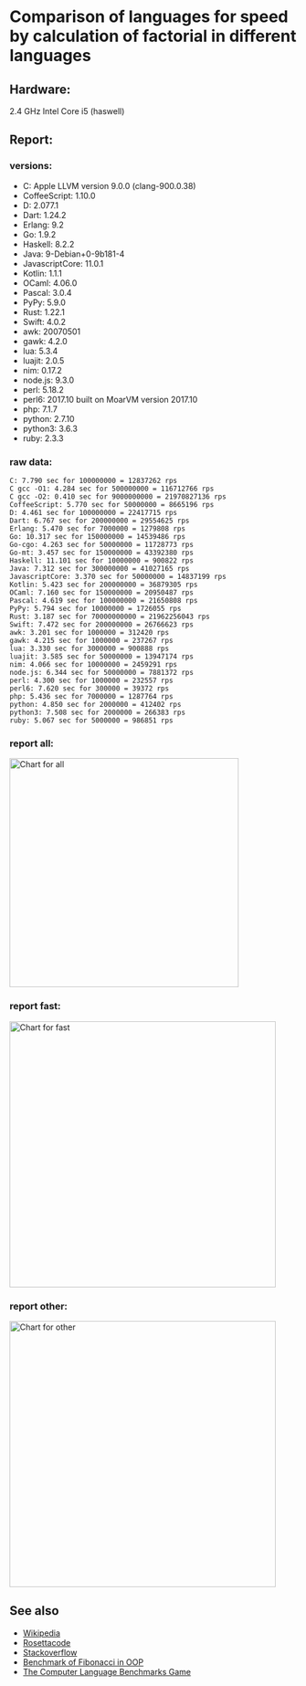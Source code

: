 Comparison of languages for speed by calculation of factorial in different languages
====================================================================================

Hardware:
---------
2.4 GHz Intel Core i5 (haswell)

Report:
-------
### versions:

  * C: Apple LLVM version 9.0.0 (clang-900.0.38)
  * CoffeeScript: 1.10.0
  * D: 2.077.1
  * Dart: 1.24.2
  * Erlang: 9.2
  * Go: 1.9.2
  * Haskell: 8.2.2
  * Java: 9-Debian+0-9b181-4
  * JavascriptCore: 11.0.1
  * Kotlin: 1.1.1
  * OCaml: 4.06.0
  * Pascal: 3.0.4
  * PyPy: 5.9.0
  * Rust: 1.22.1
  * Swift: 4.0.2
  * awk: 20070501
  * gawk: 4.2.0
  * lua: 5.3.4
  * luajit: 2.0.5
  * nim: 0.17.2
  * node.js: 9.3.0
  * perl: 5.18.2
  * perl6: 2017.10 built on MoarVM version 2017.10
  * php: 7.1.7
  * python: 2.7.10
  * python3: 3.6.3
  * ruby: 2.3.3


### raw data:

    C: 7.790 sec for 100000000 = 12837262 rps
    C gcc -O1: 4.284 sec for 500000000 = 116712766 rps
    C gcc -O2: 0.410 sec for 9000000000 = 21970827136 rps
    CoffeeScript: 5.770 sec for 50000000 = 8665196 rps
    D: 4.461 sec for 100000000 = 22417715 rps
    Dart: 6.767 sec for 200000000 = 29554625 rps
    Erlang: 5.470 sec for 7000000 = 1279808 rps
    Go: 10.317 sec for 150000000 = 14539486 rps
    Go-cgo: 4.263 sec for 50000000 = 11728773 rps
    Go-mt: 3.457 sec for 150000000 = 43392380 rps
    Haskell: 11.101 sec for 10000000 = 900822 rps
    Java: 7.312 sec for 300000000 = 41027165 rps
    JavascriptCore: 3.370 sec for 50000000 = 14837199 rps
    Kotlin: 5.423 sec for 200000000 = 36879305 rps
    OCaml: 7.160 sec for 150000000 = 20950487 rps
    Pascal: 4.619 sec for 100000000 = 21650808 rps
    PyPy: 5.794 sec for 10000000 = 1726055 rps
    Rust: 3.187 sec for 70000000000 = 21962256043 rps
    Swift: 7.472 sec for 200000000 = 26766623 rps
    awk: 3.201 sec for 1000000 = 312420 rps
    gawk: 4.215 sec for 1000000 = 237267 rps
    lua: 3.330 sec for 3000000 = 900888 rps
    luajit: 3.585 sec for 50000000 = 13947174 rps
    nim: 4.066 sec for 10000000 = 2459291 rps
    node.js: 6.344 sec for 50000000 = 7881372 rps
    perl: 4.300 sec for 1000000 = 232557 rps
    perl6: 7.620 sec for 300000 = 39372 rps
    php: 5.436 sec for 7000000 = 1287764 rps
    python: 4.850 sec for 2000000 = 412402 rps
    python3: 7.508 sec for 2000000 = 266383 rps
    ruby: 5.067 sec for 5000000 = 986851 rps


### report all:

<img alt="Chart for all" width="401" src="https://chart.googleapis.com/chart?cht=bhs&chs=602x498&chd=t%3A116712766%2C43392380%2C41027165%2C36879304%2C29554624%2C26766622%2C22417714%2C21650807%2C20950487%2C14837198%2C14539485%2C13947173%2C12837262%2C11728772%2C8665196%2C7881372%2C2459290%2C1726055%2C1287764%2C1279807%2C986851%2C900888%2C900822%2C412402%2C312420%2C266382%2C237266%2C232556&chco=4d89f9&chbh=12&chds=0,116712766.264128&chxt=x,y,r&chxl=1%3A%7Cperl%7Cgawk%7Cpython3%7Cawk%7Cpython%7CHaskell%7Clua%7Cruby%7CErlang%7Cphp%7CPyPy%7Cnim%7Cnode.js%7CCoffeeScript%7CGo-cgo%7CC%7Cluajit%7CGo%7CJavascriptCore%7COCaml%7CPascal%7CD%7CSwift%7CDart%7CKotlin%7CJava%7CGo-mt%7CC%20gcc%20-O1%7C2%3A%7C232556%20rps%7C237266%20rps%7C266382%20rps%7C312420%20rps%7C412402%20rps%7C900822%20rps%7C900888%20rps%7C986851%20rps%7C1279807%20rps%7C1287764%20rps%7C1726055%20rps%7C2459290%20rps%7C7881372%20rps%7C8665196%20rps%7C11728772%20rps%7C12837262%20rps%7C13947173%20rps%7C14539485%20rps%7C14837198%20rps%7C20950487%20rps%7C21650807%20rps%7C22417714%20rps%7C26766622%20rps%7C29554624%20rps%7C36879304%20rps%7C41027165%20rps%7C43392380%20rps%7C116712766%20rps%7C0%3A%7C0%20%25%7C10%20%25%7C20%20%25%7C30%20%25%7C40%20%25%7C50%20%25%7C60%20%25%7C70%20%25%7C80%20%25%7C90%20%25%7C100%20%25">

### report fast:

<img alt="Chart for fast" width="466" src="https://chart.googleapis.com/chart?cht=bhs&chs=700x311&chd=t%3A116712766%2C43392380%2C41027165%2C36879304%2C29554624%2C26766622%2C22417714%2C21650807%2C20950487%2C14837198%2C14539485%2C13947173%2C12837262%2C11728772%2C8665196%2C7881372%2C2459290&chco=4d89f9&chbh=12&chds=0,116712766.264128&chxt=x,y,r&chxl=1%3A%7Cnim%7Cnode.js%7CCoffeeScript%7CGo-cgo%7CC%7Cluajit%7CGo%7CJavascriptCore%7COCaml%7CPascal%7CD%7CSwift%7CDart%7CKotlin%7CJava%7CGo-mt%7CC%20gcc%20-O1%7C2%3A%7C2459290%20rps%7C7881372%20rps%7C8665196%20rps%7C11728772%20rps%7C12837262%20rps%7C13947173%20rps%7C14539485%20rps%7C14837198%20rps%7C20950487%20rps%7C21650807%20rps%7C22417714%20rps%7C26766622%20rps%7C29554624%20rps%7C36879304%20rps%7C41027165%20rps%7C43392380%20rps%7C116712766%20rps%7C0%3A%7C0%20%25%7C10%20%25%7C20%20%25%7C30%20%25%7C40%20%25%7C50%20%25%7C60%20%25%7C70%20%25%7C80%20%25%7C90%20%25%7C100%20%25">

### report other:

<img alt="Chart for other" width="466" src="https://chart.googleapis.com/chart?cht=bhs&chs=700x209&chd=t%3A1726055%2C1287764%2C1279807%2C986851%2C900888%2C900822%2C412402%2C312420%2C266382%2C237266%2C232556&chco=4d89f9&chbh=12&chds=0,1726055.40002646&chxt=x,y,r&chxl=1%3A%7Cperl%7Cgawk%7Cpython3%7Cawk%7Cpython%7CHaskell%7Clua%7Cruby%7CErlang%7Cphp%7CPyPy%7C2%3A%7C232556%20rps%7C237266%20rps%7C266382%20rps%7C312420%20rps%7C412402%20rps%7C900822%20rps%7C900888%20rps%7C986851%20rps%7C1279807%20rps%7C1287764%20rps%7C1726055%20rps%7C0%3A%7C0%20%25%7C10%20%25%7C20%20%25%7C30%20%25%7C40%20%25%7C50%20%25%7C60%20%25%7C70%20%25%7C80%20%25%7C90%20%25%7C100%20%25">



See also
--------

  * [Wikipedia](http://en.wikipedia.org/wiki/Factorial)
  * [Rosettacode](http://rosettacode.org/wiki/Factorial)
  * [Stackoverflow](http://stackoverflow.com/questions/23930/factorial-algorithms-in-different-languages)
  * [Benchmark of Fibonacci in OOP](https://github.com/Balancer/benchmarks-fib-obj)
  * [The Computer Language Benchmarks Game](http://benchmarksgame.alioth.debian.org)
